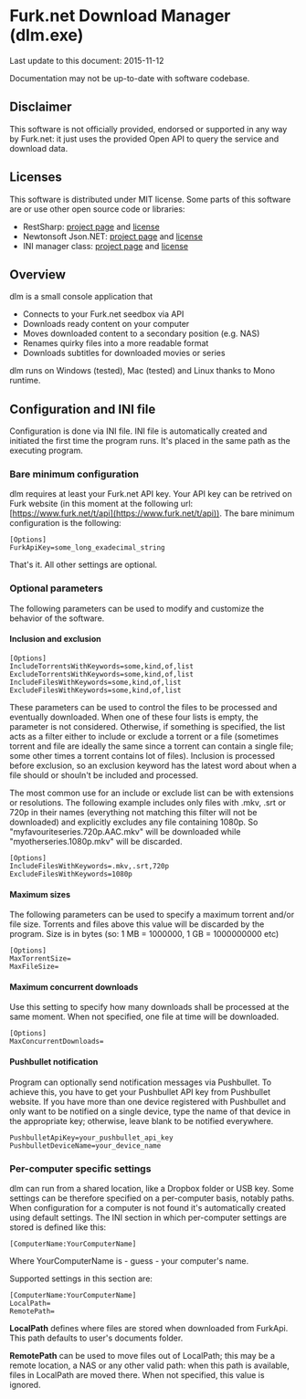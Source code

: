 # Furk.net Download Manager (dlm.exe)

Last update to this document: 2015-11-12

Documentation may not be up-to-date with software codebase.

## Disclaimer

This software is not officially provided, endorsed or supported in any way by Furk.net: it just uses the provided Open API to query the service and download data.

## Licenses

This software is distributed under MIT license. Some parts of this software are or use other open source code or libraries: 

* RestSharp: [project page](https://github.com/restsharp/RestSharp) and [license](https://github.com/restsharp/RestSharp/blob/master/LICENSE.txt)
* Newtonsoft Json.NET: [project page](https://github.com/JamesNK/Newtonsoft.Json) and [license](https://github.com/JamesNK/Newtonsoft.Json/blob/master/LICENSE.md)
* INI manager class: [project page](http://www.codeproject.com/Articles/646296/A-Cross-platform-Csharp-Class-for-Using-INI-Files) and [license](http://www.codeproject.com/info/cpol10.aspx)

## Overview

dlm is a small console application that

* Connects to your Furk.net seedbox via API
* Downloads ready content on your computer
* Moves downloaded content to a secondary position (e.g. NAS)
* Renames quirky files into a more readable format
* Downloads subtitles for downloaded movies or series

dlm runs on Windows (tested), Mac (tested) and Linux thanks to Mono runtime.  

## Configuration and INI file

Configuration is done via INI file. INI file is automatically created and initiated the first time the program runs. It's placed in the same path as the executing program.

### Bare minimum configuration

dlm requires at least your Furk.net API key. Your API key can be retrived on Furk website (in this moment at the following url: [https://www.furk.net/t/api](https://www.furk.net/t/api)). The bare minimum configuration is the following:

    [Options]
    FurkApiKey=some_long_exadecimal_string

That's it. All other settings are optional.

### Optional parameters

The following parameters can be used to modify and customize the behavior of the software.

#### Inclusion and exclusion

	[Options]
    IncludeTorrentsWithKeywords=some,kind,of,list
    ExcludeTorrentsWithKeywords=some,kind,of,list
	IncludeFilesWithKeywords=some,kind,of,list
	ExcludeFilesWithKeywords=some,kind,of,list

These parameters can be used to control the files to be processed and eventually downloaded. When one of these four lists is empty, the parameter is not considered. Otherwise, if something is specified, the list acts as a filter either to include or exclude a torrent or a file (sometimes torrent and file are ideally the same since a torrent can contain a single file; some other times a torrent contains lot of files). Inclusion is processed before exclusion, so an exclusion keyword has the latest word about when a file should or shouln't be included and processed.

The most common use for an include or exclude list can be with extensions or resolutions. The following example includes only files with .mkv, .srt or 720p in their names (everything not matching this filter will not be downloaded) and explicitly excludes any file containing 1080p. So "myfavouriteseries.720p.AAC.mkv" will be downloaded while "myotherseries.1080p.mkv" will be discarded.

	[Options]
	IncludeFilesWithKeywords=.mkv,.srt,720p
	ExcludeFilesWithKeywords=1080p

#### Maximum sizes

The following parameters can be used to specify a maximum torrent and/or file size. Torrents and files above this value will be discarded by the program. Size is in bytes (so: 1 MB = 1000000, 1 GB = 1000000000 etc)

	[Options]
	MaxTorrentSize=
	MaxFileSize=

#### Maximum concurrent downloads

Use this setting to specify how many downloads shall be processed at the same moment. When not specified, one file at time will be downloaded.

	[Options]
	MaxConcurrentDownloads=

#### Pushbullet notification

Program can optionally send notification messages via Pushbullet. To achieve this, you have to get your Pushbullet API key from Pushbullet website. If you have more than one device registered with Pushbullet and only want to be notified on a single device, type the name of that device in the appropriate key; otherwise, leave blank to be notified everywhere.

	PushbulletApiKey=your_pushbullet_api_key
	PushbulletDeviceName=your_device_name

### Per-computer specific settings

dlm can run from a shared location, like a Dropbox folder or USB key. Some settings can be therefore specified on a per-computer basis, notably paths. When configuration for a computer is not found it's automatically created using default settings. The INI section in which per-computer settings are stored is defined like this:

    [ComputerName:YourComputerName]

Where YourComputerName is - guess - your computer's name.

Supported settings in this section are:
	
	[ComputerName:YourComputerName]
	LocalPath=
	RemotePath=

**LocalPath** defines where files are stored when downloaded from FurkApi. This path defaults to user's documents folder.

**RemotePath** can be used to move files out of LocalPath; this may be a remote location, a NAS or any other valid path: when this path is available, files in LocalPath are moved there. When not specified, this value is ignored.